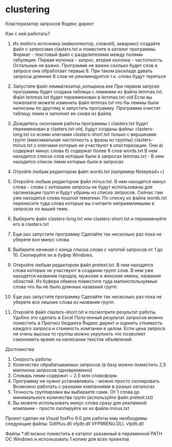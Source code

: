 # clustering
Кластеризатор запросов  Яндекс директ

Как с ней работать?
1) Из любого источника (кейколлектор, словоёб, акварикс) создайте файл с запросами clasters.txt и поместите в каталог программы. Формат - текстовый файл 
   с разделителями между полями табуляция. Первая колонка - запрос, вторая колонка - частотность. Остальные не важно.
   Программе не важно сколько будет слов в запросе она обработает первые 8. При таком раскладе давать запросы длиннее 8 слов 
   не рекомендуется т.к. слова будут теряться
2) Запустите файл лемматизатор_копырина.exe
    При первом запуске программы будет создана таблица с леммами из файла lemmas.txt. Файл lemmas.txt будет переименован в lemmas.txt-old
    Если вы пожелаете можете изменить файл lemmas.txt  что бы леммы были написаны по другому и запустить программу. Программа очистит таблицу лемм и заполнит 
    ее снова из файла.

3) Дождитесь окончания работы программы (
   clasters.txt будет переименован в clasters.txt-old, 
   будут созданы файлы: 
     clasters-long.txt со всеми ключами 
     clasters-short.txt только с вершинами групп (максимальная частотность у фразы из группы)
     clasters-minus.txt c ключами которые не участвуют в кластеризации. Они а) содержат минус слова б) содержат более 8 слов
     words.txt В нем находится список слов которые были в запросах
     lemmas.txt - В нем находится список лемм которые были в запросах

4) Отройте любым редактором файл words.txt (например Notepead++)
5) Откройте любым редактором файл minus.txt. В нем находятся минус слова - слова с которыми запросы не будут использованы для организации групп и будут 
   убраны из списка запросов. Сейчас там уже находятся слова пошлой тематики. По списку из файла words.txt перенесите туда слова которые вы считаете неприемлимыми 
   в запросах по вашей теме. 
6) Выберите файл clasters-long.txt или clasters-short.txt и переименуйте его в clasters.txt
7) Еще раз запустите программу
   Сделайте так несколько раз пока не уберете все минус слова. 
   
8) Выберите начиная с конца списка слова с чатотой запросов от 1 до 10. Скопируйте их в буфер Windows.
9) Откройте любым редактором файл pretext.txt. В нем находятся слова которые не участвуют в создании групп слов. В нем уже находятся названия городов,
   мужские и женские имена, названия областей. Из буфера обмена поместите туда малоиспользуемые слова что бы не было длинных названий групп.
10) Еще раз запустите программу
   Сделайте так несколько раз пока не уберете все лишние слова из названия групп. 
11) Откройте файл clasters-short.txt и посмотрите результат работы. Удобно это сделать в Excel  Полученный результат запросов можно поместить в 
   Прогноз бюджета Яндекс директ и оценить стоимость каждого запроса и стоимость компании в целом. Если цена запроса не очень высока то группы можно 
   укрупнить что позволяет сэкономить время на написании текстов объявлений.

Достоинства
1) Скорость работы 
2) Количество обрабатываемых запросов (в базу можно поместить 2,5 миллиона запросов одновременно)
3) Словарь лемм содержит ~ 2,5 млн словоформ. 
4) Программу не нужно устанавливать - можно просто скопировать Возможно работать с разными компаниями в разных каталогах
5) Точность группировки вы выбираете сами. От 1 слова до минимального количества групп (используйте файл pretext.txt)
6) Вы можете использовать минус слова сразу для рекламной компании - просто скопируйте их из файла minus.txt

Проект сделан на Visual foxPro 9.0
для работы ему необходимы следующие файлы:
GdiPlus.dll
vfp9r.dll
VFP9RENU.DLL
vfp9t.dll

Файлы *.dll можно поместить в каталог указанный в переменной PATH ОС Windows и использовать 1 копию для всех проектов
